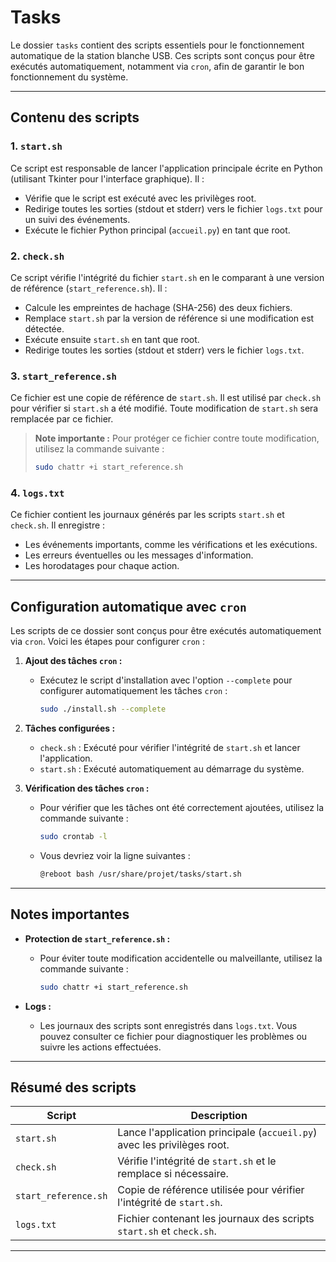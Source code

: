 # Tasks

Le dossier `tasks` contient des scripts essentiels pour le fonctionnement automatique de la station blanche USB. Ces scripts sont conçus pour être exécutés automatiquement, notamment via `cron`, afin de garantir le bon fonctionnement du système.

---

## Contenu des scripts

### 1. `start.sh`
Ce script est responsable de lancer l'application principale écrite en Python (utilisant Tkinter pour l'interface graphique). Il :
- Vérifie que le script est exécuté avec les privilèges root.
- Redirige toutes les sorties (stdout et stderr) vers le fichier `logs.txt` pour un suivi des événements.
- Exécute le fichier Python principal (`accueil.py`) en tant que root.

### 2. `check.sh`
Ce script vérifie l'intégrité du fichier `start.sh` en le comparant à une version de référence (`start_reference.sh`). Il :
- Calcule les empreintes de hachage (SHA-256) des deux fichiers.
- Remplace `start.sh` par la version de référence si une modification est détectée.
- Exécute ensuite `start.sh` en tant que root.
- Redirige toutes les sorties (stdout et stderr) vers le fichier `logs.txt`.

### 3. `start_reference.sh`
Ce fichier est une copie de référence de `start.sh`. Il est utilisé par `check.sh` pour vérifier si `start.sh` a été modifié. Toute modification de `start.sh` sera remplacée par ce fichier.

> **Note importante :** Pour protéger ce fichier contre toute modification, utilisez la commande suivante :
> ```bash
> sudo chattr +i start_reference.sh
> ```

### 4. `logs.txt`
Ce fichier contient les journaux générés par les scripts `start.sh` et `check.sh`. Il enregistre :
- Les événements importants, comme les vérifications et les exécutions.
- Les erreurs éventuelles ou les messages d'information.
- Les horodatages pour chaque action.

---

## Configuration automatique avec `cron`

Les scripts de ce dossier sont conçus pour être exécutés automatiquement via `cron`. Voici les étapes pour configurer `cron` :

1. **Ajout des tâches `cron` :**
   - Exécutez le script d'installation avec l'option `--complete` pour configurer automatiquement les tâches `cron` :
     ```bash
     sudo ./install.sh --complete
     ```

2. **Tâches configurées :**
   - `check.sh` : Exécuté  pour vérifier l'intégrité de `start.sh` et lancer l'application.
   - `start.sh` : Exécuté automatiquement au démarrage du système.

3. **Vérification des tâches `cron` :**
   - Pour vérifier que les tâches ont été correctement ajoutées, utilisez la commande suivante :
     ```bash
     sudo crontab -l
     ```
   - Vous devriez voir la ligne suivantes :
     ```bash
     @reboot bash /usr/share/projet/tasks/start.sh
     ```

---

## Notes importantes

- **Protection de `start_reference.sh` :**
  - Pour éviter toute modification accidentelle ou malveillante, utilisez la commande suivante :
    ```bash
    sudo chattr +i start_reference.sh
    ```

- **Logs :**
  - Les journaux des scripts sont enregistrés dans `logs.txt`. Vous pouvez consulter ce fichier pour diagnostiquer les problèmes ou suivre les actions effectuées.

---

## Résumé des scripts

| Script               | Description                                                                 |
|-----------------------|-----------------------------------------------------------------------------|
| `start.sh`           | Lance l'application principale (`accueil.py`) avec les privilèges root.    |
| `check.sh`           | Vérifie l'intégrité de `start.sh` et le remplace si nécessaire.            |
| `start_reference.sh` | Copie de référence utilisée pour vérifier l'intégrité de `start.sh`.       |
| `logs.txt`           | Fichier contenant les journaux des scripts `start.sh` et `check.sh`.       |

---